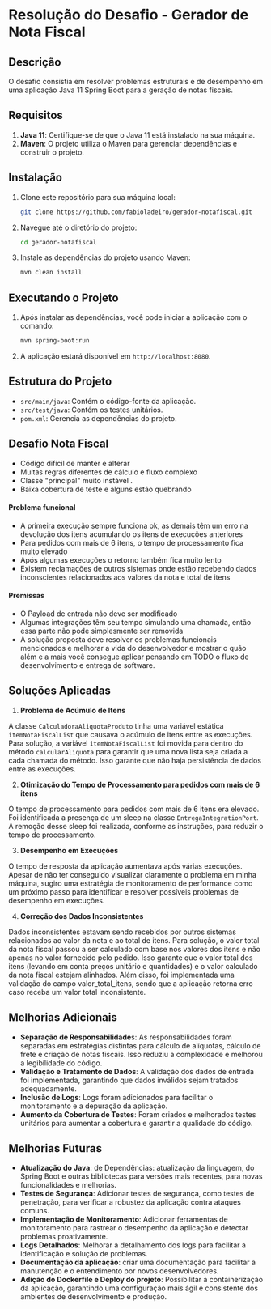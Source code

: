 # Resolução do Desafio - Gerador de Nota Fiscal

## Descrição

O desafio consistia em resolver problemas estruturais e de desempenho em uma aplicação Java 11 Spring Boot para a geração de notas fiscais.

## Requisitos
1. **Java 11**: Certifique-se de que o Java 11 está instalado na sua máquina.
2. **Maven**: O projeto utiliza o Maven para gerenciar dependências e construir o projeto.

## Instalação

1. Clone este repositório para sua máquina local:
    ```bash
    git clone https://github.com/fabioladeiro/gerador-notafiscal.git
    ```

2. Navegue até o diretório do projeto:
    ```bash
    cd gerador-notafiscal
    ```

3. Instale as dependências do projeto usando Maven:
    ```bash
    mvn clean install
    ```

## Executando o Projeto

1. Após instalar as dependências, você pode iniciar a aplicação com o comando:
    ```bash
    mvn spring-boot:run
    ```

2. A aplicação estará disponível em `http://localhost:8080`.

## Estrutura do Projeto

- `src/main/java`: Contém o código-fonte da aplicação.
- `src/test/java`: Contém os testes unitários.
- `pom.xml`: Gerencia as dependências do projeto.

## Desafio Nota Fiscal 

* Código difícil de manter e alterar
* Muitas regras diferentes de cálculo e fluxo complexo
* Classe "principal" muito instável .
* Baixa cobertura de teste e alguns estão quebrando

#### Problema funcional

* A primeira execução sempre funciona ok, as demais têm um erro na devolução dos itens acumulando os itens de execuções anteriores
* Para pedidos com mais de 6 itens, o tempo de processamento fica muito elevado
* Após algumas execuções o retorno também fica muito lento
* Existem reclamações de outros sistemas onde estão recebendo dados inconscientes relacionados aos valores da nota e total de itens

#### Premissas

* O Payload de entrada não deve ser modificado
* Algumas integrações têm seu tempo simulando uma chamada, então essa parte não pode simplesmente ser removida
* A solução proposta deve resolver os problemas funcionais mencionados e melhorar a vida do desenvolvedor e mostrar o quão além e a mais você consegue aplicar pensando em TODO o fluxo de desenvolvimento e entrega de software.

## Soluções Aplicadas
1. **Problema de Acúmulo de Itens**

A classe `CalculadoraAliquotaProduto` tinha uma variável estática `itemNotaFiscalList` que causava o acúmulo de itens entre as execuções.
Para solução, a variável `itemNotaFiscalList` foi movida para dentro do método `calcularAliquota` para garantir que uma nova lista seja criada a cada chamada do método. Isso garante que não haja persistência de dados entre as execuções.

2. **Otimização do Tempo de Processamento para pedidos com mais de 6 itens**

O tempo de processamento para pedidos com mais de 6 itens era elevado.
Foi identificada a presença de um sleep na classe `EntregaIntegrationPort`. A remoção desse sleep foi realizada, conforme as instruções, para reduzir o tempo de processamento.

3. **Desempenho em Execuções**

O tempo de resposta da aplicação aumentava após várias execuções.
Apesar de não ter conseguido visualizar claramente o problema em minha máquina, sugiro uma estratégia de monitoramento de performance como um próximo passo para identificar e resolver possíveis problemas de desempenho em execuções.

4. **Correção dos Dados Inconsistentes**

Dados inconsistentes estavam sendo recebidos por outros sistemas relacionados ao valor da nota e ao total de itens.
Para solução, o valor total da nota fiscal passou a ser calculado com base nos valores dos itens e não apenas no valor fornecido pelo pedido. Isso garante que o valor total dos itens (levando em conta preços unitário e quantidades) e o valor calculado da nota fiscal estejam alinhados. Além disso, foi implementada uma validação do campo valor_total_itens, sendo que a aplicação retorna erro caso receba um valor total inconsistente.

## Melhorias Adicionais
* **Separação de Responsabilidade**s:
As responsabilidades foram separadas em estratégias distintas para cálculo de alíquotas, cálculo de frete e criação de notas fiscais.
Isso reduziu a complexidade e melhorou a legibilidade do código.
* **Validação e Tratamento de Dados**:
A validação dos dados de entrada foi implementada, garantindo que dados inválidos sejam tratados adequadamente.
* **Inclusão de Logs**:
Logs foram adicionados para facilitar o monitoramento e a depuração da aplicação.
* **Aumento da Cobertura de Testes**:
Foram criados e melhorados testes unitários para aumentar a cobertura e garantir a qualidade do código.

## Melhorias Futuras

* **Atualização do Java**: de Dependências: atualização da linguagem, do Spring Boot e outras bibliotecas para versões mais recentes, para novas funcionalidades e melhorias.
* **Testes de Segurança**: Adicionar testes de segurança, como testes de penetração, para verificar a robustez da aplicação contra ataques comuns.
* **Implementação de Monitoramento**: Adicionar ferramentas de monitoramento para rastrear o desempenho da aplicação e detectar problemas proativamente.
* **Logs Detalhados**: Melhorar a detalhamento dos logs para facilitar a identificação e solução de problemas.
* **Documentação da aplicação**: criar uma documentação para facilitar a manutenção e o entendimento por novos desenvolvedores.
* **Adição do Dockerfile e Deploy do projeto**: Possibilitar a containerização da aplicação, garantindo uma configuração mais ágil e consistente dos ambientes de desenvolvimento e produção.